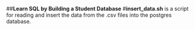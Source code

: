 ##**Learn SQL by Building a Student Database** 
#**insert_data.sh** is a script for reading and insert the data from the .csv files into the postgres database.
